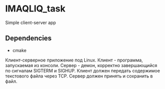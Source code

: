 # IMAQLIQ_task
Simple client-server app

## Dependencies
* cmake

Клиент-серверное приложение под Linux.
Клиент - программа, запускаемая из консоли.
Сервер - демон, корректно завершающийся по сигналам SIGTERM и SIGHUP.
Клиент должен передать содержимое текстового файла через TCP.
Сервер должен принять и сохранить в файл.
